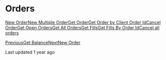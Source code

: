# Orders

[New Order](https://pionex-doc.gitbook.io/apidocs/restful/orders/new-order)[New Multiple Order](https://pionex-doc.gitbook.io/apidocs/restful/orders/new-multiple-order)[Get Order](https://pionex-doc.gitbook.io/apidocs/restful/orders/get-order)[Get Order by Client Order Id](https://pionex-doc.gitbook.io/apidocs/restful/orders/get-order-by-client-order-id)[Cancel Order](https://pionex-doc.gitbook.io/apidocs/restful/orders/cancel-order)[Get Open Orders](https://pionex-doc.gitbook.io/apidocs/restful/orders/get-open-orders)[Get All Orders](https://pionex-doc.gitbook.io/apidocs/restful/orders/get-all-orders)[Get Fills](https://pionex-doc.gitbook.io/apidocs/restful/orders/get-fills)[Get Fills By Order Id](https://pionex-doc.gitbook.io/apidocs/restful/orders/get-fills-by-order-id)[Cancel all orders](https://pionex-doc.gitbook.io/apidocs/restful/orders/cancel-all-orders)

[PreviousGet Balance](https://pionex-doc.gitbook.io/apidocs/restful/account/get-balance)[NextNew Order](https://pionex-doc.gitbook.io/apidocs/restful/orders/new-order)

Last updated 1 year ago
